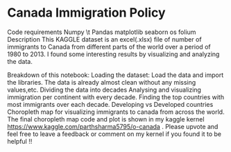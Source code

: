 # Canada Immigration Policy
Code requirements
Numpy \t
Pandas
matplotlib
seaborn
os
folium
Description
This KAGGLE dataset is an excel(.xlsx) file of number of immigrants to Canada from different parts of the world over a period of 1980 to 2013. I found some interesting results by visualizing and analyzing the data.

Breakdown of this notebook:
Loading the dataset: Load the data and import the libraries.
The data is already almost clean without any missing values,etc.
Dividing the data into decades
Analysing and visualizing immigration per continent with every decade.
Finding the top countries with most immigrants over each decade.
Developing vs Developed countries
Choropleth map for visualizing immigrants to canada from across the world.
The final choropleth map code and plot is shown in my kaggle kernel https://www.kaggle.com/parthsharma5795/o-canada . Please upvote and feel free to leave a feedback or comment on my kernel if you found it to be helpful !!
